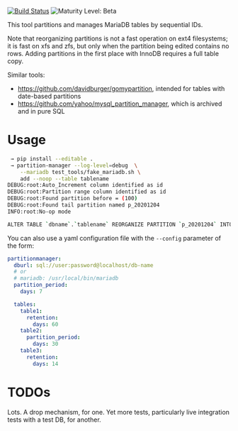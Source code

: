 [![Build Status](https://circleci.com/gh/letsencrypt/mariadb-sequential-partition-manager-py.svg?style=shield)](https://circleci.com/gh/letsencrypt/mariadb-sequential-partition-manager-py)
![Maturity Level: Beta](https://img.shields.io/badge/maturity-beta-blue.svg)

This tool partitions and manages MariaDB tables by sequential IDs.

Note that reorganizing partitions is not a fast operation on ext4 filesystems; it is fast on xfs and zfs, but only when the partition being edited contains no rows. Adding partitions in the first place with InnoDB requires a full table copy.

Similar tools:
* https://github.com/davidburger/gomypartition, intended for tables with date-based partitions
* https://github.com/yahoo/mysql_partition_manager, which is archived and in pure SQL

# Usage

```sh
 → pip install --editable .
 → partition-manager --log-level=debug  \
    --mariadb test_tools/fake_mariadb.sh \
    add --noop --table tablename
DEBUG:root:Auto_Increment column identified as id
DEBUG:root:Partition range column identified as id
DEBUG:root:Found partition before = (100)
DEBUG:root:Found tail partition named p_20201204
INFO:root:No-op mode

ALTER TABLE `dbname`.`tablename` REORGANIZE PARTITION `p_20201204` INTO (PARTITION `p_20201204` VALUES LESS THAN (3101009), PARTITION `p_20210122` VALUES LESS THAN MAXVALUE);

```

You can also use a yaml configuration file with the `--config` parameter of the form:
```yaml
partitionmanager:
  dburl: sql://user:password@localhost/db-name
  # or
  # mariadb: /usr/local/bin/mariadb
  partition_period:
    days: 7

  tables:
    table1:
      retention:
        days: 60
    table2:
      partition_period:
        days: 30
    table3:
      retention:
        days: 14
```


# TODOs

Lots. A drop mechanism, for one. Yet more tests, particularly live integration tests with a test DB, for another.
